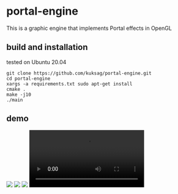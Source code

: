 # portal-engine

This is a graphic engine that implements Portal effects in OpenGL

## build and installation

tested on Ubuntu 20.04
```
git clone https://github.com/kuksag/portal-engine.git
cd portal-engine
xargs -a requirements.txt sudo apt-get install
cmake .
make -j10 
./main
```

## demo

![](/demp/img1.png)
![](/demp/img2.png)
![](/demp/img3.png)
![](/demp/gif.mp4)

